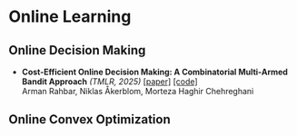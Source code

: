 # Online Learning

## Online Decision Making

+ **Cost-Efficient Online Decision Making: A Combinatorial Multi-Armed Bandit Approach** *(TMLR, 2025)* [[paper]](https://arxiv.org/abs/2308.10699) [[code]](https://github.com/rahbararman/cost-efficient-odm)  
  Arman Rahbar, Niklas Åkerblom, Morteza Haghir Chehreghani

## Online Convex Optimization
